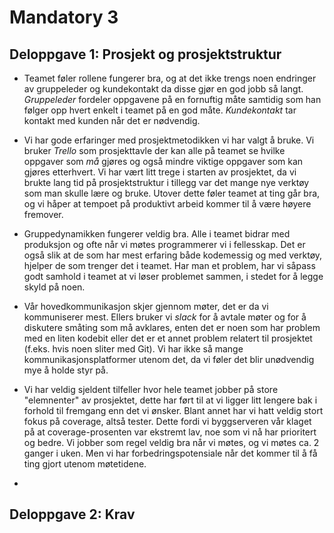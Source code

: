 # Mandatory 3

## Deloppgave 1: Prosjekt og prosjektstruktur
* Teamet føler rollene fungerer bra, og at det ikke trengs noen endringer av gruppeleder og kundekontakt da 
disse gjør en god jobb så langt. *Gruppeleder* fordeler oppgavene på en fornuftig måte samtidig som han følger opp
hvert enkelt i teamet på en god måte. *Kundekontakt* tar kontakt med kunden når det er nødvendig. 


* Vi har gode erfaringer med prosjektmetodikken vi har valgt å bruke. Vi bruker *Trello* som prosjekttavle
der kan alle på teamet se hvilke oppgaver som *må* gjøres og også mindre viktige oppgaver som kan gjøres etterhvert.
Vi har vært litt trege i starten av prosjektet, da vi brukte lang tid på prosjektstruktur i tillegg var det mange 
nye verktøy som man skulle lære og bruke. Utover dette føler teamet at ting går bra, og vi håper at tempoet på produktivt 
arbeid kommer til å være høyere fremover. 

* Gruppedynamikken fungerer veldig bra. Alle i teamet bidrar med produksjon og ofte når vi møtes programmerer vi 
i fellesskap. Det er også slik at de som har mest erfaring både kodemessig og med verktøy, hjelper de som trenger det 
i teamet. Har man et problem, har vi såpass godt samhold i teamet at vi løser problemet sammen, i stedet for å legge 
skyld på noen.

* Vår hovedkommunikasjon skjer gjennom møter, det er da vi kommuniserer mest. Ellers bruker vi *slack* for å avtale møter 
og for å diskutere småting som må avklares, enten det er noen som har problem med en liten kodebit eller det er et annet 
problem relatert til prosjektet (f.eks. hvis noen sliter med Git). Vi har ikke så mange kommunikasjonsplatformer utenom det,
da vi føler det blir unødvendig mye å holde styr på.  

* Vi har veldig sjeldent tilfeller hvor hele teamet jobber på store "elemnenter" av prosjektet, dette har ført til at vi ligger
litt lengere bak i forhold til fremgang enn det vi ønsker. Blant annet har vi hatt veldig stort fokus på coverage, altså tester. 
Dette fordi vi byggserveren vår klaget på at coverage-prosenten var ekstremt lav, noe som vi nå har prioritert og bedre.
Vi jobber som regel veldig bra når vi møtes, og vi møtes ca. 2 ganger i uken. Men vi har forbedringspotensiale når det kommer
til å få ting gjort utenom møtetidene. 

*

## Deloppgave 2: Krav